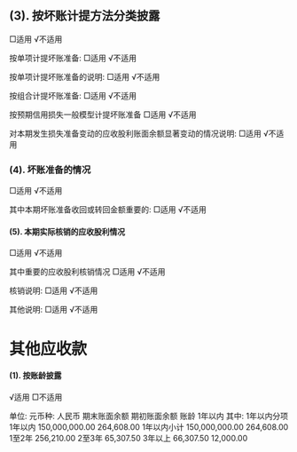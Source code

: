 ## (3). 按坏账计提方法分类披露

□适用 √不适用

按单项计提坏账准备: □适用 √不适用

按单项计提坏账准备的说明: □适用 √不适用

按组合计提坏账准备: □适用 √不适用

按预期信用损失一般模型计提坏账准备 □适用 √不适用

对本期发生损失准备变动的应收股利账面余额显著变动的情况说明: □适用 √不适用

### (4). 坏账准备的情况

□适用 √不适用

其中本期坏账准备收回或转回金额重要的: □适用 √不适用

#### (5). 本期实际核销的应收股利情况

□适用 √不适用

其中重要的应收股利核销情况 □适用 √不适用

核销说明: □适用 √不适用

其他说明: □适用 √不适用

# 其他应收款

#### (1). 按账龄披露

√适用 □不适用

单位: 元币种: 人民币 期末账面余额 期初账面余额 账龄 1年以内 其中: 1年以内分项 1年以内 150,000,000.00 264,608.00 1年以内小计 150,000,000.00 264,608.00 1至2年 256,210.00 2至3年 65,307.50 3年以上 66,307.50 12,000.00